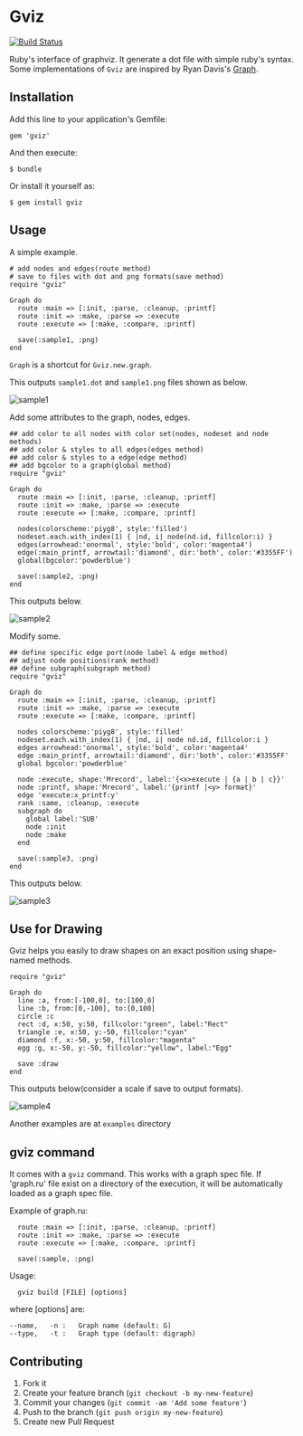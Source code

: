 # Gviz

[![Build Status](https://travis-ci.org/melborne/Gviz.png?branch=master)](https://travis-ci.org/melborne/Gviz)

Ruby's interface of graphviz. It generate a dot file with simple ruby's syntax. Some implementations of `Gviz` are inspired by Ryan Davis's [Graph](https://github.com/seattlerb/graph 'seattlerb/graph').

## Installation

Add this line to your application's Gemfile:

    gem 'gviz'

And then execute:

    $ bundle

Or install it yourself as:

    $ gem install gviz

## Usage

A simple example.

    # add nodes and edges(route method)
    # save to files with dot and png formats(save method)
    require "gviz"
    
    Graph do
      route :main => [:init, :parse, :cleanup, :printf]
      route :init => :make, :parse => :execute
      route :execute => [:make, :compare, :printf]

      save(:sample1, :png)
    end
    
`Graph` is a shortcut for `Gviz.new.graph`.

This outputs `sample1.dot` and `sample1.png` files shown as below.

![sample1](https://github.com/melborne/Gviz/raw/master/examples/sample1.png)



Add some attributes to the graph, nodes, edges.

    ## add color to all nodes with color set(nodes, nodeset and node methods)
    ## add color & styles to all edges(edges method)
    ## add color & styles to a edge(edge method)
    ## add bgcolor to a graph(global method)
    require "gviz"
    
    Graph do
      route :main => [:init, :parse, :cleanup, :printf]
      route :init => :make, :parse => :execute
      route :execute => [:make, :compare, :printf]
    
      nodes(colorscheme:'piyg8', style:'filled')
      nodeset.each.with_index(1) { |nd, i| node(nd.id, fillcolor:i) }
      edges(arrowhead:'onormal', style:'bold', color:'magenta4')
      edge(:main_printf, arrowtail:'diamond', dir:'both', color:'#3355FF')
      global(bgcolor:'powderblue')

      save(:sample2, :png)
    end

This outputs below.

![sample2](https://github.com/melborne/Gviz/raw/master/examples/sample2.png)


Modify some.

    ## define specific edge port(node label & edge method)
    ## adjust node positions(rank method)
    ## define subgraph(subgraph method) 
    require "gviz"
    
    Graph do
      route :main => [:init, :parse, :cleanup, :printf]
      route :init => :make, :parse => :execute
      route :execute => [:make, :compare, :printf]
    
      nodes colorscheme:'piyg8', style:'filled'
      nodeset.each.with_index(1) { |nd, i| node nd.id, fillcolor:i }
      edges arrowhead:'onormal', style:'bold', color:'magenta4'
      edge :main_printf, arrowtail:'diamond', dir:'both', color:'#3355FF'
      global bgcolor:'powderblue'
    
      node :execute, shape:'Mrecord', label:'{<x>execute | {a | b | c}}'
      node :printf, shape:'Mrecord', label:'{printf |<y> format}'
      edge 'execute:x_printf:y'
      rank :same, :cleanup, :execute
      subgraph do
        global label:'SUB'
        node :init
        node :make
      end

      save(:sample3, :png)
    end

This outputs below.

![sample3](https://github.com/melborne/Gviz/raw/master/examples/sample3.png)

## Use for Drawing

Gviz helps you easily to draw shapes on an exact position using shape-named methods.

    require "gviz"

    Graph do
      line :a, from:[-100,0], to:[100,0]
      line :b, from:[0,-100], to:[0,100]
      circle :c
      rect :d, x:50, y:50, fillcolor:"green", label:"Rect"
      triangle :e, x:50, y:-50, fillcolor:"cyan"
      diamond :f, x:-50, y:50, fillcolor:"magenta"
      egg :g, x:-50, y:-50, fillcolor:"yellow", label:"Egg"

      save :draw
    end

This outputs below(consider a scale if save to output formats).

![sample4](https://github.com/melborne/Gviz/raw/master/examples/sample4.png)

Another examples are at `examples` directory

## gviz command
It comes with a `gviz` command. This works with a graph spec file. If 'graph.ru' file exist on a directory of the execution, it will be automatically loaded as a graph spec file.

Example of graph.ru:

      route :main => [:init, :parse, :cleanup, :printf]
      route :init => :make, :parse => :execute
      route :execute => [:make, :compare, :printf]

      save(:sample, :png)

Usage:

      gviz build [FILE] [options]

where [options] are:

    --name,   -n :   Graph name (default: G)
    --type,   -t :   Graph type (default: digraph)

## Contributing

1. Fork it
2. Create your feature branch (`git checkout -b my-new-feature`)
3. Commit your changes (`git commit -am 'Add some feature'`)
4. Push to the branch (`git push origin my-new-feature`)
5. Create new Pull Request
